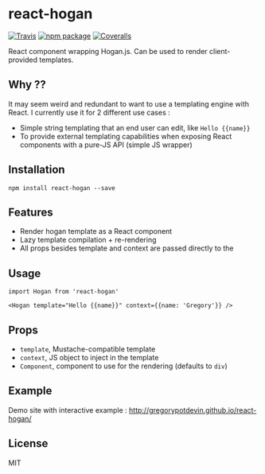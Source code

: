 # react-hogan

[![Travis][build-badge]][build]
[![npm package][npm-badge]][npm]
[![Coveralls][coveralls-badge]][coveralls]

React component wrapping Hogan.js. Can be used to render client-provided templates.

[build-badge]: https://img.shields.io/travis/GregoryPotdevin/react-hogan/master.svg?style=flat-square
[build]: https://travis-ci.org/GregoryPotdevin/react-hogan

[npm-badge]: https://img.shields.io/npm/v/react-hogan.svg?style=flat-square
[npm]: https://www.npmjs.org/package/react-hogan

[coveralls-badge]: https://img.shields.io/coveralls/GregoryPotdevin/react-hogan/master.svg?style=flat-square
[coveralls]: https://coveralls.io/github/GregoryPotdevin/react-hogan

## Why ??

It may seem weird and redundant to want to use a templating engine with React. I currently use it for 2 different use cases :
- Simple string templating that an end user can edit, like `Hello {{name}}`
- To provide external templating capabilities when exposing React components with a pure-JS API (simple JS wrapper) 

## Installation

`npm install react-hogan --save`

## Features

- Render hogan template as a React component
- Lazy template compilation + re-rendering
- All props besides template and context are passed directly to the 

## Usage 

```
import Hogan from 'react-hogan'
```

```
<Hogan template="Hello {{name}}" context={{name: 'Gregory'}} />
```

## Props

- `template`, Mustache-compatible template
- `context`, JS object to inject in the template
- `Component`, component to use for the rendering (defaults to `div`)

## Example

Demo site with interactive example : http://gregorypotdevin.github.io/react-hogan/

## License

MIT
